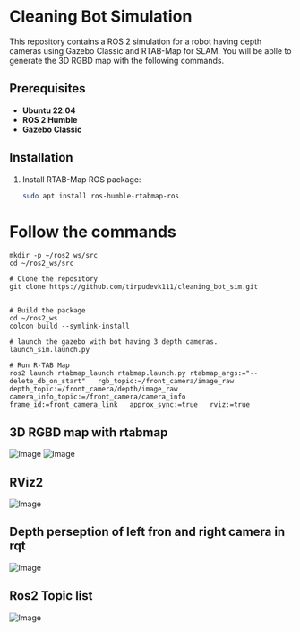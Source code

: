 # Cleaning Bot Simulation

This repository contains a ROS 2 simulation for a robot having depth cameras using Gazebo Classic and RTAB-Map for SLAM. You will be ablle to generate the 3D RGBD map with the following commands.

## Prerequisites

- **Ubuntu 22.04**
- **ROS 2 Humble** 
- **Gazebo Classic**

## Installation

1. Install RTAB-Map ROS package:
   ```bash
   sudo apt install ros-humble-rtabmap-ros

# Follow the commands
   ```
   mkdir -p ~/ros2_ws/src
   cd ~/ros2_ws/src

# Clone the repository
   git clone https://github.com/tirpudevk111/cleaning_bot_sim.git


# Build the package
   cd ~/ros2_ws
   colcon build --symlink-install

# launch the gazebo with bot having 3 depth cameras.
   launch_sim.launch.py
   
# Run R-TAB Map
   ros2 launch rtabmap_launch rtabmap.launch.py rtabmap_args:="--delete_db_on_start"   rgb_topic:=/front_camera/image_raw   depth_topic:=/front_camera/depth/image_raw   camera_info_topic:=/front_camera/camera_info   frame_id:=front_camera_link   approx_sync:=true   rviz:=true
   ```
## 3D RGBD map with rtabmap
![Image](files/rgbd_rtabmap.png)
![Image](files/rgbd_rtabmap2.png)

## RViz2 
![Image](files/rgbd_rviz2.png)

## Depth perseption of left fron and right camera in rqt
![Image](files/depth_poreception_rqt.png)

## Ros2 Topic list
![Image](files/ros2_topics.png)
